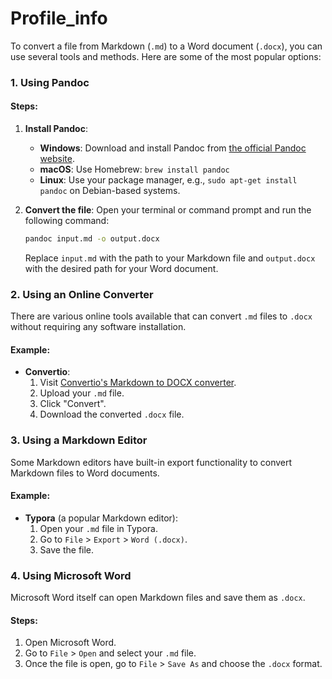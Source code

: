 # Profile_info

To convert a file from Markdown (`.md`) to a Word document (`.docx`), you can use several tools and methods. Here are some of the most popular options:

### 1. Using Pandoc

#### Steps:
1. **Install Pandoc**:
   - **Windows**: Download and install Pandoc from [the official Pandoc website](https://pandoc.org/installing.html).
   - **macOS**: Use Homebrew: `brew install pandoc`
   - **Linux**: Use your package manager, e.g., `sudo apt-get install pandoc` on Debian-based systems.

2. **Convert the file**:
   Open your terminal or command prompt and run the following command:
   ```sh
   pandoc input.md -o output.docx
   ```
   Replace `input.md` with the path to your Markdown file and `output.docx` with the desired path for your Word document.

### 2. Using an Online Converter
There are various online tools available that can convert `.md` files to `.docx` without requiring any software installation.

#### Example:
- **Convertio**:
  1. Visit [Convertio's Markdown to DOCX converter](https://convertio.co/md-docx/).
  2. Upload your `.md` file.
  3. Click "Convert".
  4. Download the converted `.docx` file.

### 3. Using a Markdown Editor
Some Markdown editors have built-in export functionality to convert Markdown files to Word documents.

#### Example:
- **Typora** (a popular Markdown editor):
  1. Open your `.md` file in Typora.
  2. Go to `File` > `Export` > `Word (.docx)`.
  3. Save the file.

### 4. Using Microsoft Word
Microsoft Word itself can open Markdown files and save them as `.docx`.

#### Steps:
1. Open Microsoft Word.
2. Go to `File` > `Open` and select your `.md` file.
3. Once the file is open, go to `File` > `Save As` and choose the `.docx` format.

